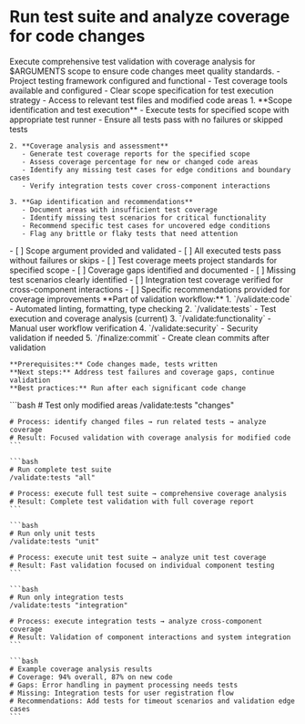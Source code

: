 # Run test suite and analyze coverage for code changes

<instructions>
  <context>
    Execute comprehensive test validation with coverage analysis for $ARGUMENTS scope to ensure code changes meet quality standards.
  </context>

  <requirements>
    - Project testing framework configured and functional
    - Test coverage tools available and configured
    - Clear scope specification for test execution strategy
    - Access to relevant test files and modified code areas
  </requirements>

  <execution>
    1. **Scope identification and test execution**
       - Execute tests for specified scope with appropriate test runner
       - Ensure all tests pass with no failures or skipped tests

    2. **Coverage analysis and assessment**
       - Generate test coverage reports for the specified scope
       - Assess coverage percentage for new or changed code areas
       - Identify any missing test cases for edge conditions and boundary cases
       - Verify integration tests cover cross-component interactions

    3. **Gap identification and recommendations**
       - Document areas with insufficient test coverage
       - Identify missing test scenarios for critical functionality
       - Recommend specific test cases for uncovered edge conditions
       - Flag any brittle or flaky tests that need attention
  </execution>

  <validation>
    - [ ] Scope argument provided and validated
    - [ ] All executed tests pass without failures or skips
    - [ ] Test coverage meets project standards for specified scope
    - [ ] Coverage gaps identified and documented
    - [ ] Missing test scenarios clearly identified
    - [ ] Integration test coverage verified for cross-component interactions
    - [ ] Specific recommendations provided for coverage improvements
  </validation>

  <workflow>
    **Part of validation workflow:**
    1. `/validate:code` - Automated linting, formatting, type checking
    2. `/validate:tests` - Test execution and coverage analysis (current)
    3. `/validate:functionality` - Manual user workflow verification
    4. `/validate:security` - Security validation if needed
    5. `/finalize:commit` - Create clean commits after validation

    **Prerequisites:** Code changes made, tests written
    **Next steps:** Address test failures and coverage gaps, continue validation
    **Best practices:** Run after each significant code change
  </workflow>

  <examples>
    ```bash
    # Test only modified areas
    /validate:tests "changes"

    # Process: identify changed files → run related tests → analyze coverage
    # Result: Focused validation with coverage analysis for modified code
    ```

    ```bash
    # Run complete test suite
    /validate:tests "all"

    # Process: execute full test suite → comprehensive coverage analysis
    # Result: Complete test validation with full coverage report
    ```

    ```bash
    # Run only unit tests
    /validate:tests "unit"

    # Process: execute unit test suite → analyze unit test coverage
    # Result: Fast validation focused on individual component testing
    ```

    ```bash
    # Run only integration tests
    /validate:tests "integration"

    # Process: execute integration tests → analyze cross-component coverage
    # Result: Validation of component interactions and system integration
    ```

    ```bash
    # Example coverage analysis results
    # Coverage: 94% overall, 87% on new code
    # Gaps: Error handling in payment processing needs tests
    # Missing: Integration tests for user registration flow
    # Recommendations: Add tests for timeout scenarios and validation edge cases
    ```

  </examples>
</instructions>
